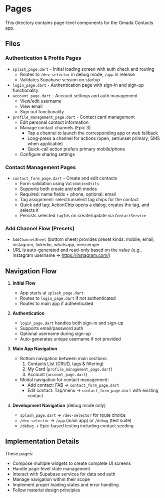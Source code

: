 # Pages

This directory contains page-level components for the Omada Contacts app.

## Files

### Authentication & Profile Pages
- `splash_page.dart` - Initial loading screen with auth check and routing
  - Routes to `/dev-selector` in debug mode, `/app` in release
  - Validates Supabase session on startup
- `login_page.dart` - Authentication page with sign-in and sign-up functionality
- `account_page.dart` - Account settings and auth management
  - View/edit username
  - View email
  - Sign out functionality
- `profile_management_page.dart` - Contact card management
  - Edit personal contact information
  - Manage contact channels (Epic 3)
    - Tap a channel to launch the corresponding app or web fallback
    - Long-press a channel for actions (open, set/unset primary, SMS when applicable)
    - Quick-call action prefers primary mobile/phone
  - Configure sharing settings

### Contact Management Pages
- `contact_form_page.dart` - Create and edit contacts
  - Form validation using `ValidationUtils`
  - Supports both create and edit modes
  - Required: name fields + phone, optional: email
  - Tag assignment: select/unselect tag chips for the contact
  - Quick add tag: ActionChip opens a dialog, creates the tag, and selects it
  - Persists selected `tagIds` on create/update via `ContactService`

### Add Channel Flow (Presets)
- `AddChannelSheet` (bottom sheet) provides preset kinds: mobile, email, instagram, linkedin, whatsapp, messenger
- URL is auto-generated and read-only based on the value (e.g., instagram username → https://instagram.com/<username>)

## Navigation Flow

1. **Initial Flow**
   - App starts at `splash_page.dart`
   - Routes to `login_page.dart` if not authenticated
   - Routes to main app if authenticated

2. **Authentication**
   - `login_page.dart` handles both sign-in and sign-up
   - Supports email/password auth
   - Optional username during sign-up
   - Auto-generates unique username if not provided

3. **Main App Navigation**
   - Bottom navigation between main sections:
     1. Contacts List (CRUD, tags & filtering)
     2. My Card (`profile_management_page.dart`)
     3. Account (`account_page.dart`)
   - Modal navigation for contact management:
     - Add contact: FAB → `contact_form_page.dart`
     - Edit contact: Tap/menu → `contact_form_page.dart` with existing contact

4. **Development Navigation** (debug mode only)
   - `splash_page.dart` → `/dev-selector` for route choice
   - `/dev-selector` → `/app` (main app) or `/debug` (test suite)
   - `/debug` → Epic-based testing including contact seeding

## Implementation Details

These pages:
- Compose multiple widgets to create complete UI screens
- Handle page-level state management
- Interact with Supabase services for data and auth
- Manage navigation within their scope
- Implement proper loading states and error handling
- Follow material design principles